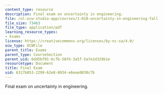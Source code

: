 ```yaml
---
content_type: resource
description: Final exam on uncertainty in engineering.
file: /ol-ocw-studio-app/courses/1-010-uncertainty-in-engineering-fall-2008/6317b853229962e88034e6eae0030c7b_final_exam.pdf
file_size: 73463
file_type: application/pdf
learning_resource_types:
- Exams
license: https://creativecommons.org/licenses/by-nc-sa/4.0/
ocw_type: OCWFile
parent_title: Exams
parent_type: CourseSection
parent_uid: 6dd5bf01-6cfb-58fd-3a5f-5a7e1d329b1e
resourcetype: Document
title: Final Exam
uid: 6317b853-2299-62e8-8034-e6eae0030c7b
---
```

Final exam on uncertainty in engineering.